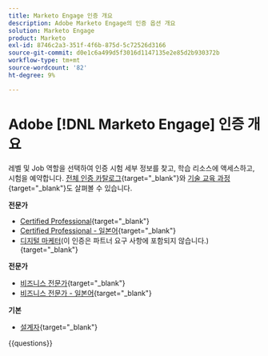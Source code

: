 ```yaml
---
title: Marketo Engage 인증 개요
description: Adobe Marketo Engage의 인증 옵션 개요
solution: Marketo Engage
product: Marketo
exl-id: 8746c2a3-351f-4f6b-875d-5c72526d3166
source-git-commit: d0e1c6a499d5f3016d1147135e2e85d2b930372b
workflow-type: tm+mt
source-wordcount: '82'
ht-degree: 9%

---
```


# Adobe [!DNL Marketo Engage] 인증 개요

레벨 및 Job 역할을 선택하여 인증 시험 세부 정보를 찾고, 학습 리소스에 액세스하고, 시험을 예약합니다. [전체 인증 카탈로그](https://certification.adobe.com/certifications){target="_blank"}와 [기술 교육 과정](https://certification.adobe.com/courses/?/courses){target="_blank"}도 살펴볼 수 있습니다.

**전문가**

* [Certified Professional](https://certification.adobe.com/certification/engage-professional){target="_blank"} <!--AD0-E555-->
* [Certified Professional - 일본어](https://certification.adobe.com/certification/engage-professional){target="_blank"} <!--AD0-E555-J-->
* [디지털 마케터](https://certification.adobe.com/certification/digital-marketer-professional)&#x200B;(이 인증은 파트너 요구 사항에 포함되지 않습니다.){target="_blank"} <!--AD0-E564-->

**전문가**

* [비즈니스 전문가](https://certification.adobe.com/certification/marketo-engage-business-practitioner-expert){target="_blank"} <!--AD0-E559-->
* [비즈니스 전문가 - 일본어](https://certification.adobe.com/certification/marketo-engage-business-practitioner-expert){target="_blank"} <!--AD0-E559-J-->

**기본**

* [설계자](https://certification.adobe.com/certification/marketo-engage-architect-master){target="_blank"} <!--AD0-E560-->

{{questions}}

